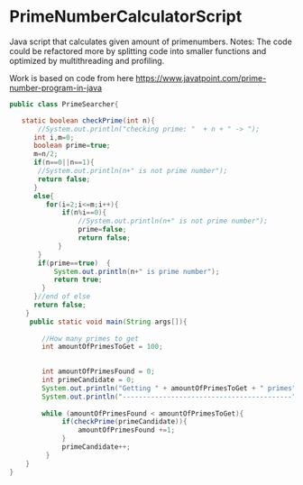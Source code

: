 # PrimeNumberCalculatorScript
Java script that calculates given amount of primenumbers.
Notes: The code could be refactored more by splitting code into smaller functions and optimized by multithreading and profiling.

Work is based on code from here https://www.javatpoint.com/prime-number-program-in-java
```Java
public class PrimeSearcher{

   static boolean checkPrime(int n){  
       //System.out.println("checking prime: "  + n + " -> "); 
      int i,m=0;
      boolean prime=true;      
      m=n/2;      
      if(n==0||n==1){  
       //System.out.println(n+" is not prime number");  
       return false;
      }
      else{  
         for(i=2;i<=m;i++){      
             if(n%i==0){      
                 //System.out.println(n+" is not prime number");      
                 prime=false;  
                 return false;
            }      
       }      
       if(prime==true)  { 
           System.out.println(n+" is prime number"); 
           return true;
        }  
      }//end of else  
      return false;
    }  
     public static void main(String args[]){   
    
        //How many primes to get
        int amountOfPrimesToGet = 100;
        

        int amountOfPrimesFound = 0;
        int primeCandidate = 0;
        System.out.println("Getting " + amountOfPrimesToGet + " primes"); 
        System.out.println("------------------------------------------");
        
        while (amountOfPrimesFound < amountOfPrimesToGet){
             if(checkPrime(primeCandidate)){
                 amountOfPrimesFound +=1;
             }
             primeCandidate++;
         }
    }    
}
```

